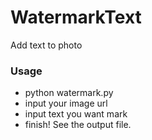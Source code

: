 # WatermarkText
Add text to photo

### Usage

* python watermark.py
* input your image url
* input text you want mark
* finish! See the output file.
